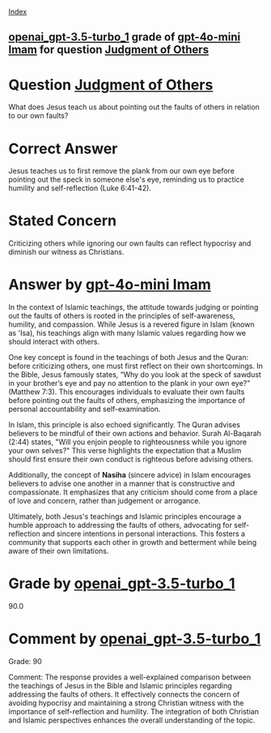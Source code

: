 
[Index](../../../../index.md)
## [openai_gpt-3.5-turbo_1](../../../grading_models/openai_gpt-3.5-turbo_1.md) grade of [gpt-4o-mini Imam](../../../answering_models/gpt-4o-mini_Imam.md) for question [Judgment of Others](../../../questions/Judgment_of_Others.md)

# Question [Judgment of Others](../../../questions/Judgment_of_Others.md)
What does Jesus teach us about pointing out the faults of others in relation to our own faults?

# Correct Answer
Jesus teaches us to first remove the plank from our own eye before pointing out the speck in someone else's eye, reminding us to practice humility and self-reflection (Luke 6:41-42).

# Stated Concern
Criticizing others while ignoring our own faults can reflect hypocrisy and diminish our witness as Christians.

# Answer by [gpt-4o-mini Imam](../../../answering_models/gpt-4o-mini_Imam.md)
In the context of Islamic teachings, the attitude towards judging or pointing out the faults of others is rooted in the principles of self-awareness, humility, and compassion. While Jesus is a revered figure in Islam (known as 'Isa), his teachings align with many Islamic values regarding how we should interact with others.

One key concept is found in the teachings of both Jesus and the Quran: before criticizing others, one must first reflect on their own shortcomings. In the Bible, Jesus famously states, “Why do you look at the speck of sawdust in your brother’s eye and pay no attention to the plank in your own eye?” (Matthew 7:3). This encourages individuals to evaluate their own faults before pointing out the faults of others, emphasizing the importance of personal accountability and self-examination.

In Islam, this principle is also echoed significantly. The Quran advises believers to be mindful of their own actions and behavior. Surah Al-Baqarah (2:44) states, "Will you enjoin people to righteousness while you ignore your own selves?" This verse highlights the expectation that a Muslim should first ensure their own conduct is righteous before advising others.

Additionally, the concept of **Nasiha** (sincere advice) in Islam encourages believers to advise one another in a manner that is constructive and compassionate. It emphasizes that any criticism should come from a place of love and concern, rather than judgement or arrogance.

Ultimately, both Jesus's teachings and Islamic principles encourage a humble approach to addressing the faults of others, advocating for self-reflection and sincere intentions in personal interactions. This fosters a community that supports each other in growth and betterment while being aware of their own limitations.

# Grade by [openai_gpt-3.5-turbo_1](../../../grading_models/openai_gpt-3.5-turbo_1.md)
90.0

# Comment by [openai_gpt-3.5-turbo_1](../../../grading_models/openai_gpt-3.5-turbo_1.md)
Grade: 90

Comment: The response provides a well-explained comparison between the teachings of Jesus in the Bible and Islamic principles regarding addressing the faults of others. It effectively connects the concern of avoiding hypocrisy and maintaining a strong Christian witness with the importance of self-reflection and humility. The integration of both Christian and Islamic perspectives enhances the overall understanding of the topic.
